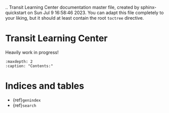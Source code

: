 .. Transit Learning Center documentation master file, created by
   sphinx-quickstart on Sun Jul  9 16:58:46 2023.
   You can adapt this file completely to your liking, but it should at least
   contain the root `toctree` directive.

# Transit Learning Center

Heavily work in progress!

```{toctree}
:maxdepth: 2
:caption: "Contents:"
```

# Indices and tables

* {ref}`genindex`
* {ref}`search`
